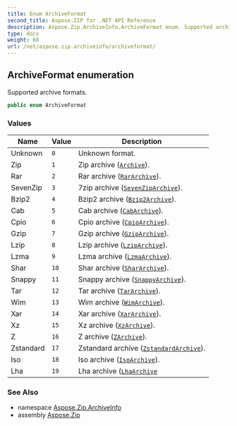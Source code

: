 ```yaml
---
title: Enum ArchiveFormat
second_title: Aspose.ZIP for .NET API Reference
description: Aspose.Zip.ArchiveInfo.ArchiveFormat enum. Supported archive formats
type: docs
weight: 60
url: /net/aspose.zip.archiveinfo/archiveformat/
---
```

## ArchiveFormat enumeration

Supported archive formats.

```csharp
public enum ArchiveFormat
```

### Values

| Name | Value | Description |
| --- | --- | --- |
| Unknown | `0` | Unknown format. |
| Zip | `1` | Zip archive ([`Archive`](../../aspose.zip/archive/)). |
| Rar | `2` | Rar archive ([`RarArchive`](../../aspose.zip.rar/rararchive/)). |
| SevenZip | `3` | 7zip archive ([`SevenZipArchive`](../../aspose.zip.sevenzip/sevenziparchive/)). |
| Bzip2 | `4` | Bzip2 archive ([`Bzip2Archive`](../../aspose.zip.bzip2/bzip2archive/)). |
| Cab | `5` | Cab archive ([`CabArchive`](../../aspose.zip.cab/cabarchive/)). |
| Cpio | `6` | Cpio archive ([`CpioArchive`](../../aspose.zip.cpio/cpioarchive/)). |
| Gzip | `7` | Gzip archive ([`GzipArchive`](../../aspose.zip.gzip/gziparchive/)). |
| Lzip | `8` | Lzip archive ([`LzipArchive`](../../aspose.zip.lzip/lziparchive/)). |
| Lzma | `9` | Lzma archive ([`LzmaArchive`](../../aspose.zip.lzma/lzmaarchive/)). |
| Shar | `10` | Shar archive ([`SharArchive`](../../aspose.zip.shar/shararchive/)). |
| Snappy | `11` | Snappy archive ([`SnappyArchive`](../../aspose.zip.snappy/snappyarchive/)). |
| Tar | `12` | Tar archive ([`TarArchive`](../../aspose.zip.tar/tararchive/)). |
| Wim | `13` | Wim archive ([`WimArchive`](../../aspose.zip.wim/wimarchive/)). |
| Xar | `14` | Xar archive ([`XarArchive`](../../aspose.zip.xar/xararchive/)). |
| Xz | `15` | Xz archive ([`XzArchive`](../../aspose.zip.xz/xzarchive/)). |
| Z | `16` | Z archive ([`ZArchive`](../../aspose.zip.z/zarchive/)). |
| Zstandard | `17` | Zstandard archive ([`ZstandardArchive`](../../aspose.zip.zstandard/zstandardarchive/)). |
| Iso | `18` | Iso archive ([`IsoArchive`](../../aspose.zip.iso/isoarchive/)). |
| Lha | `19` | Lha archive ([`LhaArchive`](../../aspose.zip.lha/lhaarchive/) |

### See Also

* namespace [Aspose.Zip.ArchiveInfo](../../aspose.zip.archiveinfo/)
* assembly [Aspose.Zip](../../)


